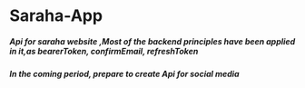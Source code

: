 # Saraha-App
##### Api for saraha website ,Most of the backend principles have been applied in it,as bearerToken, confirmEmail, refreshToken
##### In the coming period, prepare to create Api for social media 
